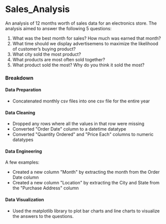 # Sales_Analysis

An analysis of 12 months worth of sales data for an electronics store. The analysis aimed to answer the following 5 questions:

1. What was the best month for sales? How much was earned that month?
2. What time should we display advertisemens to maximize the likelihood of customer’s buying product?
3. What city sold the most product?
4. What products are most often sold together?
5. What product sold the most? Why do you think it sold the most?

### Breakdown

#### Data Preparation
- Concatenated monthly csv files into one csv file for the entire year

#### Data Cleaning
- Dropped any rows where all the values in that row were missing
- Converted "Order Date" column to a datetime datatype
- Converted "Quantity Ordered" and "Price Each" columns to numeric datatypes

#### Data Engineering
A few examples:
- Created a new column "Month" by extracting the month from the Order Date column
- Created a new column "Location" by extracting the City and State from the "Purchase Address" column

#### Data Visualization
- Used the matplotlib library to plot bar charts and line charts to visualize the answers to the questions.

